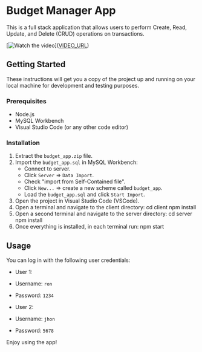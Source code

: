 # Budget Manager App

This is a full stack application that allows users to perform Create, Read, Update, and Delete (CRUD) operations on transactions.

[![Watch the video](https://img.youtube.com/vi/)]([VIDEO_URL](https://drive.google.com/uc?export=download&id=1nv5YVX5BO5d1Yv1TqJao7G7Fz7jn3DFc
))






## Getting Started

These instructions will get you a copy of the project up and running on your local machine for development and testing purposes.

### Prerequisites

- Node.js
- MySQL Workbench
- Visual Studio Code (or any other code editor)

### Installation

1. Extract the `budget_app.zip` file.
2. Import the `budget_app.sql` in MySQL Workbench:
   - Connect to server.
   - Click `Server` => `Data Import`.
   - Check "import from Self-Contained file".
   - Click `New...` => create a new scheme called `budget_app`.
   - Load the `budget_app.sql` and click `Start Import`.
3. Open the project in Visual Studio Code (VSCode).
4. Open a terminal and navigate to the client directory:
cd client npm install
5. Open a second terminal and navigate to the server directory:
cd server npm install
6. Once everything is installed, in each terminal run:
npm start


## Usage

You can log in with the following user credentials:

- User 1:
- Username: `ron`
- Password: `1234`

- User 2:
- Username: `jhon`
- Password: `5678`

Enjoy using the app!



